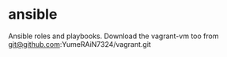 # ansible
Ansible roles and playbooks. Download the vagrant-vm too from git@github.com:YumeRAiN7324/vagrant.git
